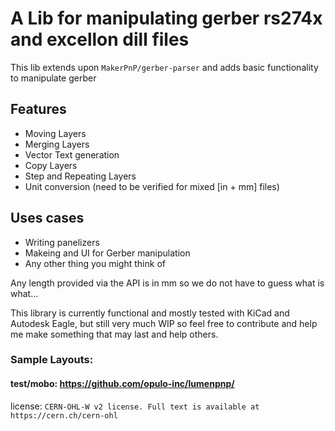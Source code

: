 # A Lib for manipulating gerber rs274x and excellon dill files

This lib extends upon `MakerPnP/gerber-parser` and adds basic functionality
to manipulate gerber 

## Features
- Moving Layers
- Merging Layers
- Vector Text generation
- Copy Layers
- Step and Repeating Layers
- Unit conversion (need to be verified for mixed [in + mm] files)

## Uses cases
- Writing panelizers
- Makeing and UI for Gerber manipulation
- Any other thing you might think of


Any length provided via the API is in mm so we do not have to guess what is what...

This library is currently functional and mostly tested with KiCad and Autodesk Eagle, 
but still very much WIP so feel free to contribute and help me make something that may last and help others.

### 

### Sample Layouts:

#### test/mobo: https://github.com/opulo-inc/lumenpnp/
license: `CERN-OHL-W v2 license. Full text is available at https://cern.ch/cern-ohl`
